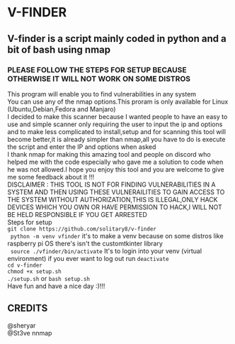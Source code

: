 # V-FINDER
## V-finder is a script mainly coded in python and a bit of bash using nmap  
### PLEASE FOLLOW THE STEPS FOR SETUP BECAUSE OTHERWISE IT WILL NOT WORK ON SOME DISTROS
This program will enable you to find vulnerabilities in any system  
You can use any of the nmap options.This proram is only available for Linux (Ubuntu,Debian,Fedora and Manjaro)   
I decided to make this scanner because I wanted people to have an easy to use and simple scanner only requiring the user to input the ip and options and to make less complicated to install,setup and for scanning this tool will become better,it is already simpler than nmap,all you have to do is execute the script and enter the IP and options when asked \
I thank nmap for making this amazing tool and people on discord who helped me with the code especially  who gave me a solution to code when he was not allowed.I hope you enjoy this tool and you are welcome to give me some feedback about it !!!\
DISCLAIMER : THIS TOOL IS NOT FOR FINDING VULNERABILITIES IN A SYSTEM AND THEN USING THESE VULNERAILITIES TO GAIN ACCESS TO THE SYSTEM WITHOUT AUTHORIZATION,THIS IS ILLEGAL,ONLY HACK DEVICES WHICH YOU OWN OR HAVE PERMISSION TO HACK,I WILL NOT BE HELD RESPONSIBLE IF YOU GET ARRESTED\
Steps for setup   
``git clone https://github.com/solitary8/v-finder``\
`` python -m venv vfinder`` it's to make a venv because on some distros like raspberry pi OS there's isn't the customtkinter library\
`` source ./vfinder/bin/activate`` It's to login into your venv (virtual environment) if you ever want to log out run ``deactivate``\
``cd v-finder``\
``chmod +x setup.sh``\
``./setup.sh`` or ``bash setup.sh``\
Have fun and have a nice day :)!!!
## CREDITS  
@sheryar  
@St3ve
nnmap
